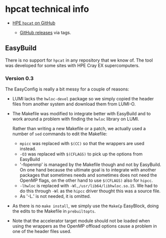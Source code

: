 # hpcat technical info

-   [HPE `hpcat` on GitHub](https://github.com/HewlettPackard/hpcat)

    -   [GitHub releases](https://github.com/HewlettPackard/hpcat/tags) via tags.


## EasyBuild

There is no support for `hpcat` in any repository that we know of. The tool was developed for some
sites with HPE Cray EX supercomputers.


### Version 0.3

The EasyConfig is really a bit messy for a couple of reasons:

-   LUMI lacks the `hwloc-devel` package so we simply copied the header files from another system
    and download them from LUMI-O.

-   The Makefile was modified to integrate better with EasyBuild and to work around a problem with
    finding the `hwloc` library on LUMI. 

    Rather than writing a new Makefile or a patch, we actually used a number of `sed` commands to edit
    the Makefile:

    -   `mpicc` was replaced with `$(CC)` so that the wrappers are used instead.
    -   `-O3` was replaced with `$(CFLAGS)` to pick up the options from EasyBuild
    -   '-fopenmp' is managed by the Makefile though and not by EasyBuild. On one hand because the
        ultimate goal is to integrate with another packages that sometimes needs and sometimes does not
        need the OpenMP flags, on the other hand to use `$(CFLAGS)` also for `hipcc`.
    -   `-lhwloc` is replaced with `-Wl,/usr/lib64/libhwloc.so.15`. We had to do this through `-Wl` as
        the `hipcc` driver thought this was a source file.
    -   As '-L.' is not needed, it is omitted.

-   As there is no `make install`, we simply use the `MakeCp` EasyBlock, doing the edits to the Makefile in
    `prebuiltopts`.

-   Note that the accelerator target module should not be loaded when using the wrappers as the OpenMP offload
    options cause a problem in one of the header files used.

